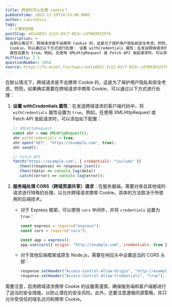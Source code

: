 ```yaml
---
title: 跨域时怎么处理 cookie？
pubDatetime: 2023-12-19T14:53:08.000Z
author: caorushizi
tags:
  - 计算机网络
postSlug: e41a4651-2c23-43c7-853c-cdf6039325f6
description: >-
  在默认情况下，跨域请求是不会携带 Cookie 的，这是为了保护用户隐私和安全考虑。然而，如果确实需要在跨域请求中携带
  Cookie，可以通过以下方式进行处理： 设置 withCredentials 属性：在发送跨域请求的客户端代码中，将 withCredentials
  属性设置为 true。例如，在使用 XMLHttpRequest 或 Fetch API 发起请求时，可以添加如下配置： //
difficulty: 2.5
questionNumber: 1854
source: https://fe.ecool.fun/topic/e41a4651-2c23-43c7-853c-cdf6039325f6
---
```


在默认情况下，跨域请求是不会携带 Cookie 的，这是为了保护用户隐私和安全考虑。然而，如果确实需要在跨域请求中携带 Cookie，可以通过以下方式进行处理：

1. **设置 withCredentials 属性**：在发送跨域请求的客户端代码中，将 `withCredentials` 属性设置为 `true`。例如，在使用 XMLHttpRequest 或 Fetch API 发起请求时，可以添加如下配置：

   ```javascript
   // XMLHttpRequest
   const xhr = new XMLHttpRequest();
   xhr.withCredentials = true;
   xhr.open("GET", "https://example.com", true);
   xhr.send();

   // Fetch API
   fetch("https://example.com", { credentials: "include" })
     .then((response) => response.json())
     .then((data) => console.log(data))
     .catch((error) => console.log(error));
   ```

2. **服务端处理 CORS（跨域资源共享）请求**：在服务器端，需要对来自其他域的请求进行特殊的处理，以允许跨域请求携带 Cookie。具体的方法取决于所使用的后端技术。

   - 对于 Express 框架，可以使用 `cors` 中间件，并将 `credentials` 设置为 `true`：

     ```javascript
     const express = require("express");
     const cors = require("cors");

     const app = express();
     app.use(cors({ origin: "http://example.com", credentials: true }));
     ```

   - 对于其他后端框架或原生 Node.js，需要在响应头中设置适当的 CORS 头部：

     ```javascript
     response.setHeader("Access-Control-Allow-Origin", "http://example.com");
     response.setHeader("Access-Control-Allow-Credentials", "true");
     ```

需要注意，启用跨域请求携带 Cookie 的设置需谨慎，确保服务端和客户端都进行了适当的安全措施，以防止潜在的安全风险。此外，还要注意遵循同源策略，并只允许受信任的域名访问和携带 Cookie。
